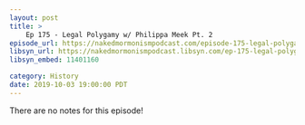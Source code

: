 ```yaml
---
layout: post
title: >
    Ep 175 - Legal Polygamy w/ Philippa Meek Pt. 2
episode_url: https://nakedmormonismpodcast.com/episode-175-legal-polygamy-w-philippa-meek-pt-2/
libsyn_url: https://nakedmormonismpodcast.libsyn.com/ep-175-legal-polygamy-w-philippa-meek-pt-2
libsyn_embed: 11401160

category: History
date: 2019-10-03 19:00:00 PDT
---
```


There are no notes for this episode!
